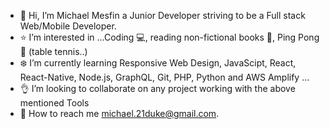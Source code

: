 - :wave: Hi, I’m Michael Mesfin a Junior Developer striving to be a Full stack Web/Mobile Developer.
- :star: I’m interested in ...Coding :computer:, reading non-fictional books :blue_book:, Ping Pong :tennis: (table tennis..)
-  :snowflake: I’m currently learning Responsive Web Design, JavaScipt, React, React-Native, Node.js, GraphQL, Git, PHP, Python and AWS Amplify ...
- :ok_hand: I’m looking to collaborate on any project working with the above mentioned Tools
- :email: How to reach me michael.21duke@gmail.com.

<!---
michael-duke/michael-duke is a ✨ special ✨ repository because its `README.md` (this file) appears on your GitHub profile.
You can click the Preview link to take a look at your changes.
--->
